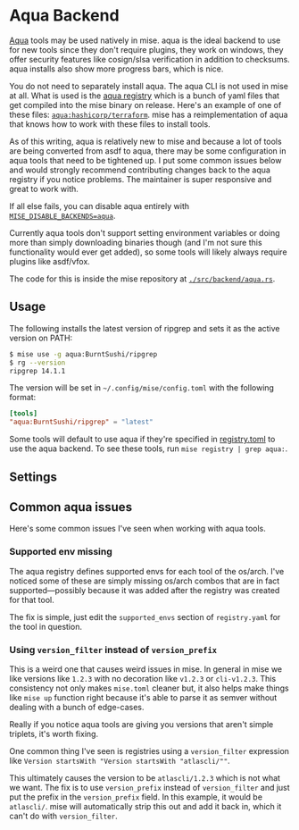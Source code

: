 # Aqua Backend

[Aqua](https://aquaproj.github.io/) tools may be used natively in mise. aqua is the ideal backend to use for new tools
since they don't require plugins, they work on windows, they offer security features like cosign/slsa verification in
addition to checksums. aqua installs also show more progress bars, which is nice.

You do not need to separately install aqua. The aqua CLI is not used in mise at all. What is used is the
[aqua registry](https://github.com/aquaproj/aqua-registry) which is a bunch of yaml files that get compiled into the
mise binary on release. Here's an example of one of these files:
[`aqua:hashicorp/terraform`](https://github.com/aquaproj/aqua-registry/blob/main/pkgs/hashicorp/terraform/registry.yaml).
mise has a reimplementation of aqua that knows how to work with these files to install tools.

As of this writing, aqua is relatively new to mise and because a lot of tools are being converted from asdf to aqua,
there may be some configuration in aqua tools that need to be tightened up. I put some common issues below and would
strongly recommend contributing changes back to the aqua registry if you notice problems. The maintainer is super
responsive and great to work with.

If all else fails, you can disable aqua entirely with
[`MISE_DISABLE_BACKENDS=aqua`](/configuration/settings.html#disable_backends).

Currently aqua tools don't support setting environment variables or doing more than simply downloading binaries though
(and I'm not sure this functionality would ever get added), so some tools will likely always require plugins like
asdf/vfox.

The code for this is inside the mise repository at
[`./src/backend/aqua.rs`](https://github.com/jdx/mise/blob/main/src/backend/aqua.rs).

## Usage

The following installs the latest version of ripgrep and sets it as the active version on PATH:

```sh
$ mise use -g aqua:BurntSushi/ripgrep
$ rg --version
ripgrep 14.1.1
```

The version will be set in `~/.config/mise/config.toml` with the following format:

```toml
[tools]
"aqua:BurntSushi/ripgrep" = "latest"
```

Some tools will default to use aqua if they're specified in
[registry.toml](https://github.com/jdx/mise/blob/main/registry.toml) to use the aqua backend. To see these tools, run
`mise registry | grep aqua:`.

## Settings

<script setup>
import Settings from '/components/settings.vue';
</script>
<Settings child="aqua" :level="3" />

## Common aqua issues

Here's some common issues I've seen when working with aqua tools.

### Supported env missing

The aqua registry defines supported envs for each tool of the os/arch. I've noticed some of these are simply missing
os/arch combos that are in fact supported—possibly because it was added after the registry was created for that tool.

The fix is simple, just edit the `supported_envs` section of `registry.yaml` for the tool in question.

### Using `version_filter` instead of `version_prefix`

This is a weird one that causes weird issues in mise. In general in mise we like versions like `1.2.3` with no
decoration like `v1.2.3` or `cli-v1.2.3`. This consistency not only makes `mise.toml` cleaner but, it also helps make
things like `mise up` function right because it's able to parse it as semver without dealing with a bunch of edge-cases.

Really if you notice aqua tools are giving you versions that aren't simple triplets, it's worth fixing.

One common thing I've seen is registries using a `version_filter` expression like
`Version startsWith "Version startsWith "atlascli/""`.

This ultimately causes the version to be `atlascli/1.2.3` which is not what we want. The fix is to use `version_prefix`
instead of `version_filter` and just put the prefix in the `version_prefix` field. In this example, it would be
`atlascli/`. mise will automatically strip this out and add it back in, which it can't do with `version_filter`.
